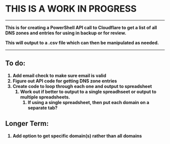 <h1><strong>THIS IS A WORK IN PROGRESS<strong></h1>

----------------------------------------------------------------------------------------------------------------------------------------------

This is for creating a PowerShell API call to Cloudflare to get a list of all DNS zones and entries for using in backup or for review.

This will output to a .csv file which can then be manipulated as needed.

----------------------------------------------------------------------------------------------------------------------------------------------

<h2>To do:</h2>

1. Add email check to make sure email is valid
2. Figure out API code for getting DNS zone entries
3. Create code to loop through each one and output to spreadsheet
    1. Work out if better to output to a single spreadhseet or output to multiple spreadsheets.
        1. If using a single spreadsheet, then put each domain on a separate tab?

<h2>Longer Term:</h2>

1. Add option to get specific domain(s) rather than all domains